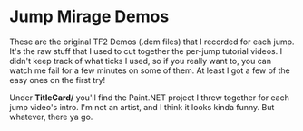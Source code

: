 Jump Mirage Demos
=================

These are the original TF2 Demos (.dem files) that I recorded for each jump. It's the raw
stuff that I used to cut together the per-jump tutorial videos. I didn't keep track of what
ticks I used, so if you really want to, you can watch me fail for a few minutes on some of
them. At least I got a few of the easy ones on the first try!

Under **TitleCard/** you'll find the Paint.NET project I threw together for each jump video's
intro. I'm not an artist, and I think it looks kinda funny. But whatever, there ya go.